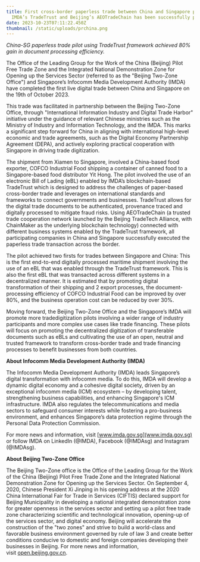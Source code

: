 ```yaml
---
title: First cross-border paperless trade between China and Singapore powered by
  IMDA’s TradeTrust and Beijing’s AEOTradeChain has been successfully piloted
date: 2023-10-23T07:11:22.450Z
thumbnail: /static/uploads/prchina.png
---
```

*C﻿hina-SG paperless trade pilot using TradeTrust framework achieved 80% gain in document processing efficiency.*

The Office of the Leading Group for the Work of the China (Beijing) Pilot Free Trade Zone and the Integrated National Demonstration Zone for Opening up the Services Sector (referred to as the "Beijing Two-Zone Office") and Singapore’s Infocomm Media Development Authority (IMDA) have completed the first live digital trade between China and Singapore on the 19th of October 2023.

This trade was facilitated in partnership between the Beijing Two-Zone Office, through "International Information Industry and Digital Trade Harbor" initiative under the guidance of relevant Chinese ministries such as the Ministry of Industry and Information Technology, and the IMDA. This marks a significant step forward for China in aligning with international high-level economic and trade agreements, such as the Digital Economy Partnership Agreement (DEPA), and actively exploring practical cooperation with Singapore in driving trade digitization.

The shipment from Xiamen to Singapore, involved a China-based food exporter, COFCO Industrial Food shipping a container of canned food to a Singapore-based food distributor Yit Hong. The pilot involved the use of an electronic Bill of Lading (eBL) enabled by IMDA’s blockchain-based TradeTrust which is designed to address the challenges of paper-based cross-border trade and leverages on international standards and frameworks to connect governments and businesses. TradeTrust allows for the digital trade documents to be authenticated, provenance traced and digitally processed to mitigate fraud risks. Using AEOTradeChain (a trusted trade cooperation network launched by the Beijing TradeTech Alliance, with ChainMaker as the underlying blockchain technology) connected with different business systems enabled by the TradeTrust framework, all participating companies in China and Singapore successfully executed the paperless trade transaction across the border.

The pilot achieved two firsts for trades between Singapore and China: This is the first end-to-end digitally processed maritime shipment involving the use of an eBL that was enabled through the TradeTrust framework. This is also the first eBL that was transacted across different systems in a decentralized manner. It is estimated that by promoting digital transformation of their shipping and 2 export processes, the document-processing efficiency of COFCO Industrial Food can be improved by over 80%, and the business operation cost can be reduced by over 30%.

Moving forward, the Beijing Two-Zone Office and the Singapore’s IMDA will promote more tradedigitization pilots involving a wider range of industry participants and more complex use cases like trade financing. These pilots will focus on promoting the decentralized digitization of transferable documents such as eBLs and cultivating the use of an open, neutral and trusted framework to transform cross-border trade and trade financing processes to benefit businesses from both countries.



**About Infocomm Media Development Authority (IMDA)**

The Infocomm Media Development Authority (IMDA) leads Singapore’s digital transformation with infocomm media. To do this, IMDA will develop a dynamic digital economy and a cohesive digital society, driven by an exceptional infocomm media (ICM) ecosystem – by developing talent, strengthening business capabilities, and enhancing Singapore's ICM infrastructure. IMDA also regulates the telecommunications and media sectors to safeguard consumer interests while fostering a pro-business environment, and enhances Singapore’s data protection regime through the Personal Data Protection Commission.

For more news and information, visit [www.imda.gov.sg](www.imda.gov.sg) or follow IMDA on LinkedIn (@IMDA), Facebook (@IMDAsg) and Instagram (@IMDAsg).[](www.imda.gov.sg)

**About Beijing Two-Zone Office**

The Beijing Two-Zone office is the Office of the Leading Group for the Work of the China (Beijing) Pilot Free Trade Zone and the Integrated National Demonstration Zone for Opening up the Services Sector. On September 4, 2020, Chinese President Xi Jinping in his opening address at the 2020 China International Fair for Trade in Services (CIFTIS) declared support for Beijing Municipality in developing a national integrated demonstration zone for greater openness in the services sector and setting up a pilot free trade zone characterizing scientific and technological innovation, opening-up of the services sector, and digital economy. Beijing will accelerate the construction of the "two zones" and strive to build a world-class and favorable business environment governed by rule of law 3 and create better conditions conducive to domestic and foreign companies developing their businesses in Beijing. For more news and information, visit [](https://open.beijing.gov.cn/)[open.beijing.gov.cn](open.beijing.gov.cn).